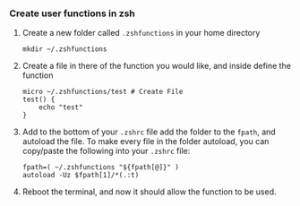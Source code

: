 ### Create user functions in zsh

1. Create a new folder called `.zshfunctions` in your home directory
    ```shell
    mkdir ~/.zshfunctions
    ```
2. Create a file in there of the function you would like, and inside define the function
    
    ```shell
    micro ~/.zshfunctions/test # Create File
    test() {
    	echo "test"
    }
    ```
    
3. Add to the bottom of your `.zshrc` file add the folder to the `fpath`, and autoload the file. To make every file in the folder autoload, you can copy/paste the following into your `.zshrc` file:
    
    ```shell
    fpath=( ~/.zshfunctions "${fpath[@]}" )
    autoload -Uz $fpath[1]/*(.:t)
    ```
    
4. Reboot the terminal, and now it should allow the function to be used.